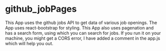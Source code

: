 # github_jobPages
This App uses the github jobs API to get data of various job openings. The App uses react-bootstrap for styling. This App also uses pagenation and has a search form, using which you can search for jobs. If you run it on your machine, you might get a CORS error, I have added a comment in the app.js which will help you out.
